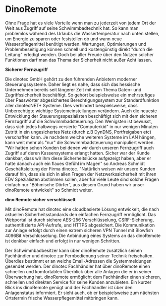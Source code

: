 # DinoRemote  
  
Ohne Frage hat es viele Vorteile wenn man zu jederzeit von jedem Ort der Welt aus Zugriff auf seine Schwimmbadtechnik hat. So kann man problemlos während des Urlaubs die Wassertemperatur nach unten stellen, um Energie zu sparen oder feststellen ob und wann neue Wasserpflegemittel benötigt werden. Wartungen, Optimierungen und Problembeseitigung können schnell und kostengünstig direkt "durch die Leitung" erledigt werden. Doch bei aller Freude über den Nutzen solcher Funktionen darf man das Thema der Sicherheit nicht außer Acht lassen.
  
   
  
**Sicherer Fernzugriff**  
  
Die dinotec GmbH gehört zu den führenden Anbietern moderner Steuerungssysteme. Daher liegt es nahe, dass sich das hessische Unternehmen bereits seit längerer Zeit mit dem Thema Daten- und Zugriffssicherheit beschäftigt. So gehört beispielsweise ein mehrstufiges über Passwörter abgesichertes Berechtigungssystem zur Standardfunktion aller dinotecNET+ Systeme. Dies verhindert beispielsweise, dass Unberechtigte wichtige Systemeinstellungen verändern. 
Auch die neueste Entwicklung der Steuerungsspezialisten beschäftigt sich mit dem sicheren Fernzugriff auf die Schwimmbadsteuerung. Den Wenigsten ist bewusst, dass sich jedes halbwegs versierte "Computerkid" in nur wenigen Minuten Zutritt in ein ungesichertes Netz (durch z.B DynDNS, Portfreigaben etc) verschaffen kann. Je nachdem welche weiteren Systeme im LAN hängen, kann weit mehr als "nur" die Schwimmbadsteuerung manipuliert werden. "Wir hatten schon Kunden bei denen wir durch unseren Fernzugriff auch Zugriff auf deren Kassensysteme erlangt hatten. Sicher war der Kunde dankbar, dass wir ihm diese Sicherheitslücke aufgezeigt haben, aber er hatte danach auch ein flaues Gefühl im Magen" so Andreas Schmidt Geschäftsleitung der Firma dinotec. "Natürlich weisen wir unsere Kunden darauf hin, dass sie sich in allen Fragen der Netzwerkssicherheit mit ihren EDV Spezialisten abstimmen sollen, aber für viele Leute sind solche Fragen einfach nur "Böhmische Dörfer", aus diesem Grund haben wir unser dinoRemote entwickelt" so Schmidt weiter.  
  
    
  
**dino Remote sicher verschlüsselt**  
  
Mit dinoRemote hat dinotec eine cloudbasierte Lösung entwickelt, die nach aktuellen Sicherheitsstandards den einfachen Fernzugriff ermöglicht. Das Webportal ist durch sichere AES-256 Verschlüsselung, CSRF-Sicherung, authentifizierte API-Aufrufe, und HTTPS abgesichert. Die Kommunikation zur Anlage erfolgt durch einen extrem sicheren VPN Tunnel mit Blowfish 4096Bit Verschlüsselung. Die Anbindung eines Systems an das dinoRemote ist denkbar einfach und erfolgt in nur wenigen Schritten.  
  
Der Schwimmbadbesitzer kann über dinoRemote zusätzlich seinen Fachhändler und dinotec zur Fernbedienung seiner Technik freischalten. Überdies bestimmt er an welche Email-Adressen die Systemmeldungen gesendet werden. Der dinotec Fachhändler hat über dinoRemote einen schnellen und komfortablen Überblick über alle Anlagen die er in seiner Überwachung hat. dinoRemote ermöglicht dem Fachhändler einen sicheren, schnellen und direkten Service für seine Kunden anzubieten. Ein kurzer Blick ins dinoRemote genügt und der Fachhändler ist über den Anlagenstatus informiert. Er sieht auch, ob er beispielsweise zum nächsten Ortstermin frische Wasserpflegemittel mitbringen kann. 
